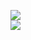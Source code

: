 [![](https://img.shields.io/badge/Made%20With-Github%20Spray-lightgrey.svg?style=for-the-badge&logo=github)](https://github.com/Annihil/github-spray#2042)  
[![](https://i.imgur.com/2DrTn0Z.gif)](https://github.com/Annihil/github-spray)